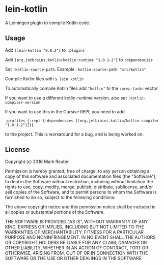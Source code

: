 # lein-kotlin

A Leiningen plugin to compile Kotlin code.

## Usage

Add `[lein-kotlin "0.0.2"]` to `:plugins`

Add `[org.jetbrains.kotlin/kotlin-runtime "1.0.1-2"]` to `:dependencies`

Set `:kotlin-source-path`. Example `:kotlin-source-path "src/kotlin"`

Compile Kotlin files with `$ lein kotlin`

To automatically compile Kotlin files add `"kotlin"` to the `:prep-tasks` vector

If you want to use a different kotlin-runtime version, also set `:kotlin-compiler-version`

If you want to use this in the Cursive REPL you need to add 

`:profiles {:repl {:dependencies [[org.jetbrains.kotlin/kotlin-compiler "1.0.1-2"]]}}` 

to the project. This is workaround for a bug, and is being worked on.

## License

Copyright (c) 2016 Mark Reuter

Permission is hereby granted, free of charge, to any person obtaining a copy of this software and associated documentation files (the "Software"), to deal in the Software without restriction, including without limitation the rights to use, copy, modify, merge, publish, distribute, sublicense, and/or sell copies of the Software, and to permit persons to whom the Software is furnished to do so, subject to the following conditions:

The above copyright notice and this permission notice shall be included in all copies or substantial portions of the Software.

THE SOFTWARE IS PROVIDED "AS IS", WITHOUT WARRANTY OF ANY KIND, EXPRESS OR IMPLIED, INCLUDING BUT NOT LIMITED TO THE WARRANTIES OF MERCHANTABILITY, FITNESS FOR A PARTICULAR PURPOSE AND NONINFRINGEMENT. IN NO EVENT SHALL THE AUTHORS OR COPYRIGHT HOLDERS BE LIABLE FOR ANY CLAIM, DAMAGES OR OTHER LIABILITY, WHETHER IN AN ACTION OF CONTRACT, TORT OR OTHERWISE, ARISING FROM, OUT OF OR IN CONNECTION WITH THE SOFTWARE OR THE USE OR OTHER DEALINGS IN THE SOFTWARE.
